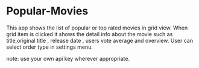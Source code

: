 # Popular-Movies
This app shows the list of popular or top rated movies in grid view.
When grid item is clicked it shows the detail info about the movie such 
as title,original title , release date , users vote average and overview.
User can select order type in settings menu.



note: use your own api key wherever appropriate.
